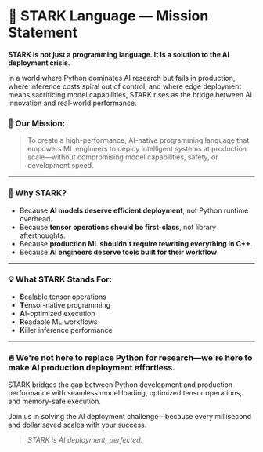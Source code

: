 # 🌟 STARK Language — Mission Statement

**STARK is not just a programming language. It is a solution to the AI deployment crisis.**

In a world where Python dominates AI research but fails in production, where inference costs spiral out of control, and where edge deployment means sacrificing model capabilities, STARK rises as the bridge between AI innovation and real-world performance.

### 🎯 Our Mission:
> To create a high-performance, AI-native programming language that empowers ML engineers to deploy intelligent systems at production scale—without compromising model capabilities, safety, or development speed.

---

### 🧠 Why STARK?

- Because **AI models deserve efficient deployment**, not Python runtime overhead.
- Because **tensor operations should be first-class**, not library afterthoughts.
- Because **production ML shouldn't require rewriting everything in C++**.
- Because **AI engineers deserve tools built for their workflow**.

---

### 💡 What STARK Stands For:

- **S**calable tensor operations
- **T**ensor-native programming
- **A**I-optimized execution
- **R**eadable ML workflows
- **K**iller inference performance

---

### 🔥 We're not here to replace Python for research—we're here to **make AI production deployment effortless**.

STARK bridges the gap between Python development and production performance with seamless model loading, optimized tensor operations, and memory-safe execution.

Join us in solving the AI deployment challenge—because every millisecond and dollar saved scales with your success.

> *STARK is AI deployment, perfected.*
